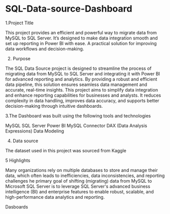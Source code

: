 # SQL-Data-source-Dashboard
1.Project Title 

This project provides an efficient and powerful way to migrate data from MySQL to SQL Server. It’s designed to make data integration smooth and set up reporting in Power BI with ease. A practical solution for improving data workflows and decision-making.

2. Purpose
   
The SQL Data Source project is designed to streamline the process of migrating data from MySQL to SQL Server and integrating it with Power BI for advanced reporting and analytics. By providing a robust and efficient data pipeline, this solution ensures seamless data management and accurate, real-time insights.
This project aims to simplify data integration and enhance reporting capabilities for businesses and analysts. It reduces complexity in data handling, improves data accuracy, and supports better decision-making through intuitive dashboards.

3.The Dashboard was built using the following tools and technologies 

MySQL
SQL Server
Power BI
MySQL Connector 
DAX (Data Analysis Expressions)
Data Modeling

4. Data source

The dataset used in this project was sourced from Kaggle

5 Highlights 

Many organizations rely on multiple databases to store and manage their data, which often leads to inefficiencies, data inconsistencies, and reporting challenges
he primary goal of shifting (migrating) data from MySQL to Microsoft SQL Server is to leverage SQL Server's advanced business intelligence (BI) and enterprise features to enable robust, scalable, and high-performance data analytics and reporting.

Dasboards


